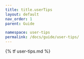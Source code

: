 ```yaml
---
title: title.userTips
layout: default
nav_order: 1
parent: Guide

namespace: user-tips
permalink: /docs/guide/user-tips/
---
```

{% tf user-tips.md %}
